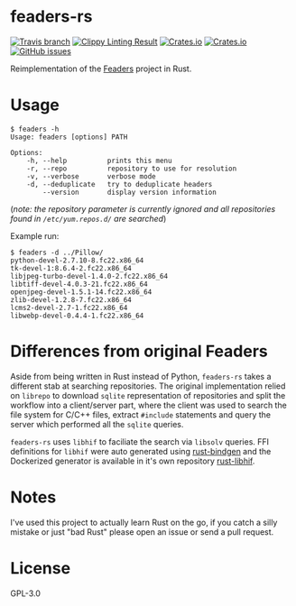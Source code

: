 # feaders-rs
[![Travis branch](https://travis-ci.org/shaded-enmity/feaders-rs.svg?branch=master)]()
[![Clippy Linting Result](https://clippy.bashy.io/github/shaded-enmity/feaders-rs/master/badge.svg)](https://clippy.bashy.io/github/shaded-enmity/feaders-rs/master/log) [![Crates.io](https://img.shields.io/crates/v/feaders.svg?maxAge=2592000)](Cargo.toml) [![Crates.io](https://img.shields.io/crates/l/feaders.svg?maxAge=2592000)](LICENSE) [![GitHub issues](https://img.shields.io/github/issues/shaded-enmity/feaders-rs.svg)](https://github.com/shaded-enmity/feaders-rs/issues)

Reimplementation of the [Feaders](https://github.com/shaded-enmity/feaders) project in Rust.

# Usage
```
$ feaders -h
Usage: feaders [options] PATH

Options:
    -h, --help          prints this menu
    -r, --repo          repository to use for resolution
    -v, --verbose       verbose mode
    -d, --deduplicate   try to deduplicate headers
        --version       display version information
```
(*note: the repository parameter is currently ignored and all repositories found in `/etc/yum.repos.d/` are searched*)

Example run:
```
$ feaders -d ../Pillow/
python-devel-2.7.10-8.fc22.x86_64
tk-devel-1:8.6.4-2.fc22.x86_64
libjpeg-turbo-devel-1.4.0-2.fc22.x86_64
libtiff-devel-4.0.3-21.fc22.x86_64
openjpeg-devel-1.5.1-14.fc22.x86_64
zlib-devel-1.2.8-7.fc22.x86_64
lcms2-devel-2.7-1.fc22.x86_64
libwebp-devel-0.4.4-1.fc22.x86_64
```

# Differences from original Feaders
Aside from being written in Rust instead of Python, `feaders-rs` takes a different stab at searching repositories. The original implementation relied on `librepo` to download `sqlite` representation of repositories and split the workflow into a client/server part, where the client was used to search the file system for C/C++ files, extract `#include` statements and query the server which performed all the `sqlite` queries. 

`feaders-rs` uses `libhif` to faciliate the search via `libsolv` queries. FFI definitions for `libhif` were auto generated using [rust-bindgen](https://github.com/crabtw/rust-bindgen) and the Dockerized generator is available in it's own repository [rust-libhif](https://github.com/shaded-enmity/rust-libhif).

# Notes
I've used this project to actually learn Rust on the go, if you catch a silly mistake or just "bad Rust" please open an issue or send a pull request.

# License
GPL-3.0
